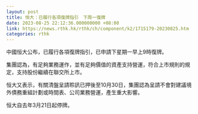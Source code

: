 ```yaml
---
layout: post
title: 恒大：已履行各項復牌指引　下周一復牌
date: 2023-08-25 22:12:36.000000000 +08:00
link: https://news.rthk.hk/rthk/ch/component/k2/1715179-20230825.htm
categories: rthk
---
```


中國恒大公布，已履行各項復牌指引，已申請下星期一早上9時復牌。

集團認為，有足夠業務運作，並有足夠價值的資產支持營運，符合上市規則的規定，支持股份繼續在聯交所上市。

恒大又表示，有關清盤呈請聆訊已押後至10月30日，集團認為呈請不會對建議境外債務重組計劃或時間表、公司業務營運，產生重大影響。

恒大自去年3月21日起停牌。
